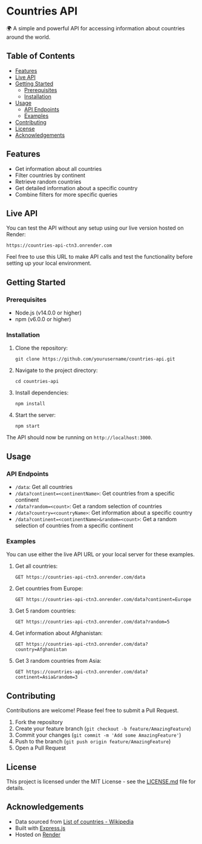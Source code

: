 
# Countries API

🌍 A simple and powerful API for accessing information about countries around the world.

## Table of Contents

- [Features](#features)
- [Live API](#live-api)
- [Getting Started](#getting-started)
  - [Prerequisites](#prerequisites)
  - [Installation](#installation)
- [Usage](#usage)
  - [API Endpoints](#api-endpoints)
  - [Examples](#examples)
- [Contributing](#contributing)
- [License](#license)
- [Acknowledgements](#acknowledgements)

## Features

- Get information about all countries
- Filter countries by continent
- Retrieve random countries
- Get detailed information about a specific country
- Combine filters for more specific queries

## Live API

You can test the API without any setup using our live version hosted on Render:

```
https://countries-api-ctn3.onrender.com
```

Feel free to use this URL to make API calls and test the functionality before setting up your local environment.

## Getting Started

### Prerequisites

- Node.js (v14.0.0 or higher)
- npm (v6.0.0 or higher)

### Installation

1. Clone the repository:
   ```
   git clone https://github.com/yourusername/countries-api.git
   ```

2. Navigate to the project directory:
   ```
   cd countries-api
   ```

3. Install dependencies:
   ```
   npm install
   ```

4. Start the server:
   ```
   npm start
   ```

The API should now be running on `http://localhost:3000`.

## Usage

### API Endpoints

- `/data`: Get all countries
- `/data?continent=<continentName>`: Get countries from a specific continent
- `/data?random=<count>`: Get a random selection of countries
- `/data?country=<countryName>`: Get information about a specific country
- `/data?continent=<continentName>&random=<count>`: Get a random selection of countries from a specific continent

### Examples

You can use either the live API URL or your local server for these examples.

1. Get all countries:
   ```
   GET https://countries-api-ctn3.onrender.com/data
   ```

2. Get countries from Europe:
   ```
   GET https://countries-api-ctn3.onrender.com/data?continent=Europe
   ```

3. Get 5 random countries:
   ```
   GET https://countries-api-ctn3.onrender.com/data?random=5
   ```

4. Get information about Afghanistan:
   ```
   GET https://countries-api-ctn3.onrender.com/data?country=Afghanistan
   ```

5. Get 3 random countries from Asia:
   ```
   GET https://countries-api-ctn3.onrender.com/data?continent=Asia&random=3
   ```


## Contributing

Contributions are welcome! Please feel free to submit a Pull Request.

1. Fork the repository
2. Create your feature branch (`git checkout -b feature/AmazingFeature`)
3. Commit your changes (`git commit -m 'Add some AmazingFeature'`)
4. Push to the branch (`git push origin feature/AmazingFeature`)
5. Open a Pull Request

## License

This project is licensed under the MIT License - see the [LICENSE.md](LICENSE.md) file for details.

## Acknowledgements

- Data sourced from [List of countries - Wikipedia](https://en.wikipedia.org/wiki/List_of_countries)
- Built with [Express.js](https://expressjs.com/)
- Hosted on [Render](https://render.com/)